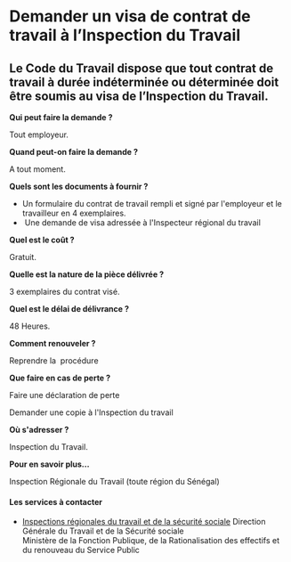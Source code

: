 # Demander un visa de contrat de travail à l’Inspection du Travail

Le Code du Travail dispose que tout contrat de travail à durée indéterminée ou déterminée doit être soumis au visa de l’Inspection du Travail.
----------------------------------------------------------------------------------------------------------------------------------------------

**Qui peut faire la demande ?**

Tout employeur.

**Quand peut-on faire la demande ?**

A tout moment.

**Quels sont les documents à fournir ?**

*   Un formulaire du contrat de travail rempli et signé par l'employeur et le travailleur en 4 exemplaires.
*    Une demande de visa adressée à l'Inspecteur régional du travail

**Quel est le coût ?**

Gratuit.

**Quelle est la nature de la pièce délivrée ?**

3 exemplaires du contrat visé.

**Quel est le délai de délivrance ?**

48 Heures.

**Comment renouveler ?**

Reprendre la  procédure

**Que faire en cas de perte ?**

Faire une déclaration de perte

Demander une copie à l'Inspection du travail  

**Où s'adresser ?**

Inspection du Travail.

**Pour en savoir plus…**

Inspection Régionale du Travail (toute région du Sénégal)

#### Les services à contacter

*   [Inspections régionales du travail et de la sécurité sociale](../../../services/inspections-regionales-du-travail-et-de-la-securite-sociale.md) Direction Générale du Travail et de la Sécurité sociale  
    Ministère de la Fonction Publique, de la Rationalisation des effectifs et du renouveau du Service Public
